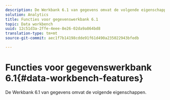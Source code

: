 ```yaml
---
description: De Werkbank 6.1 van gegevens omvat de volgende eigenschappen.
solution: Analytics
title: Functies voor gegevenswerkbank 6.1
topic: Data workbench
uuid: 12c51d3a-2ffe-4eee-8e26-02da9a864bd8
translation-type: tm+mt
source-git-commit: aec1f7b14198cdde91f61d490a235022943bfedb

---
```



# Functies voor gegevenswerkbank 6.1{#data-workbench-features}

De Werkbank 6.1 van gegevens omvat de volgende eigenschappen.

